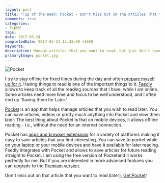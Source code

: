 ```yaml
---
layout: post
title: "Tip of the Week: Pocket - Don't Miss Out on the Articles That You Want to Read Later"
comments: true
categories: 
- TipOW
tags: 
date: 2017-05-24
completedDate: 2017-05-24 13:43:59 +1000
keywords: 
description: Manage articles that you want to read, but just don't have the time for it right now!
primaryImage: pocket.jpg
---
```


<img src="{{site.images_root}}/pocket.jpg" alt="Pocket" class="center" />

I try to stay offline for fixed times during the day and often [prepare myself up for it](http://www.rahulpnath.com/blog/staying-productive-offline/). Having things to read is one of the important things to it. [Feedly](http://www.rahulpnath.com/blog/feedly-one-stop-reading-place/) allows to keep track of all the reading sources that I have, while I am online. Some articles need more time and focus to be well understood, and I often end up 'Saving them for Later.'

[Pocket](https://getpocket.com) is an app that helps manage articles that you wish to read later. You can save articles, videos or pretty much anything into Pocket and view them later. The best thing about Pocket is that on mobile devices, it allows offline reading - i.e., without the need for an internet connection.

Pocket has [apps and browser extensions](https://getpocket.com/add/?ep=1) for a variety of platforms making it easy to save articles that you find interesting. You can save to pocket while on your laptop or your mobile devices and have it available for later reading. Feedly integrates with Pocket and allows to save articles for future reading straight to Pocket. I am using the free version of Pocketand it works perfectly for me. But if you are interested in more advanced features you can upgrade to the [Premium version](https://getpocket.com/premium?ep=1).

Don't miss out on that article that you want to read (later), [Get Pocket](https://getpocket.com)!
